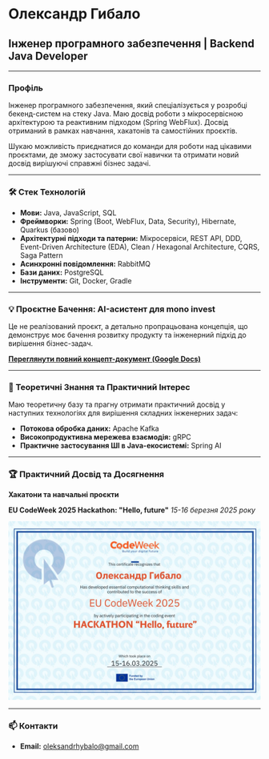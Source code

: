 # Олександр Гибало
## Інженер програмного забезпечення | Backend Java Developer

---

### Профіль
Інженер програмного забезпечення, який спеціалізується у розробці бекенд-систем на стеку Java. Маю досвід роботи з мікросервісною архітектурою та реактивним підходом (Spring WebFlux). Досвід отриманий в рамках навчання, хакатонів та самостійних проєктів.

Шукаю можливість приєднатися до команди для роботи над цікавими проєктами, де зможу застосувати свої навички та отримати новий досвід вирішуючі справжні бізнес задачі.

---

### 🛠️ Стек Технологій
*   **Мови:** Java, JavaScript, SQL
*   **Фреймворки:** Spring (Boot, WebFlux, Data, Security), Hibernate, Quarkus (базово)
*   **Архітектурні підходи та патерни:** Мікросервіси, REST API, DDD, Event-Driven Architecture (EDA), Clean / Hexagonal Architecture, CQRS, Saga Pattern
*   **Асинхронні повідомлення:** RabbitMQ
*   **Бази даних:** PostgreSQL
*   **Інструменти:** Git, Docker, Gradle

---

### 💡 Проєктне Бачення: AI-асистент для mono invest

Це не реалізований проєкт, а детально пропрацьована концепція, що демонструє моє бачення розвитку продукту та інженерний підхід до вирішення бізнес-задач.

**[Переглянути повний концепт-документ (Google Docs)](https://docs.google.com/document/d/1WybBCpL2RSCRAE237qNqDubeRivj6cGqvqNOfmfoYHo/edit?usp=sharing)**

---

### 🌱 Теоретичні Знання та Практичний Інтерес
Маю теоретичну базу та прагну отримати практичний досвід у наступних технологіях для вирішення складних інженерних задач:

*   **Потокова обробка даних:** Apache Kafka
*   **Високопродуктивна мережева взаємодія:** gRPC
*   **Практичне застосування ШІ в Java-екосистемі:** Spring AI


---

### 🏆 Практичний Досвід та Досягнення

**Хакатони та навчальні проєкти**

**EU CodeWeek 2025 Hackathon: "Hello, future"**
*15-16 березня 2025 року*

![Сертифікат EU CodeWeek 2025](https://github.com/lafoken/cv/blob/main/codeweek_2025.png?raw=true)

---

### 📫 Контакти
*   **Email:** oleksandrhybalo@gmail.com
